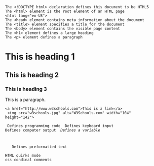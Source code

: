 
    The <!DOCTYPE html> declaration defines this document to be HTML5
    The <html> element is the root element of an HTML page
    <html lang="en-US">
    The <head> element contains meta information about the document
    The <title> element specifies a title for the document
    The <body> element contains the visible page content
    The <h1> element defines a large heading
    The <p> element defines a paragraph

   <h1>This is heading 1</h1>
   <h2>This is heading 2</h2>
   <h3>This is heading 3</h3>

   <p>This is a paragraph.</p>

    <a href="http://www.w3schools.com">This is a link</a>
     <img src="w3schools.jpg" alt="W3Schools.com" width="104" height="142">


<code> 	Defines programming code
<kbd> 	Defines keyboard input
<samp> 	Defines computer output
<var> 	Defines a variable
<pre> 	Defines preformatted text

HTML quirks mode
css condinal comments
<!-- Le HTML5 shim, for IE6-8 support of HTML5 elements -->
		<!--[if lt IE 9]>
		<script src="//html5shim.googlecode.com/svn/trunk/html5.js"></script>
		<![endif]-->
